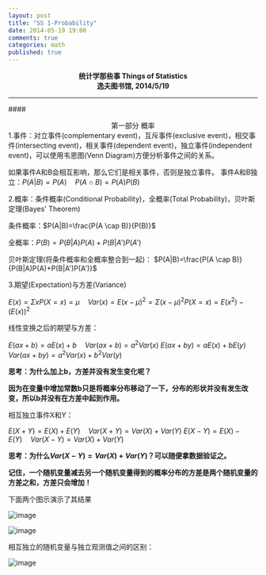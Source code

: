 ```yaml
---
layout: post
title: "SS 1-Probability"
date: 2014-05-19 19:00
comments: true
categories: math
published: true
---
```


**<center>统计学那些事 Things of Statistics</center>**
**<center>逸夫图书馆, 2014/5/19</center>**

----------

####<center>第一部分 概率</center>
1.事件：对立事件(complementary event)，互斥事件(exclusive event)，相交事件(intersecting event)，相关事件(dependent event)，独立事件(independent event)，可以使用韦恩图(Venn Diagram)方便分析事件之间的关系。

如果事件A和B会相互影响，那么它们是相关事件，否则是独立事件。
事件A和B独立：$P(A|B)=P(A) \quad P(A \cap B)=P(A)P(B)$

2.概率：条件概率(Conditional Probability)，全概率(Total Probability)，贝叶斯定理(Bayes' Theorem)

条件概率：$P(A|B)=\frac{P(A \cap B)}{P(B)}$

全概率：$P(B)=P(B|A)P(A)+P(B|A')P(A')$

贝叶斯定理(将条件概率和全概率整合到一起)：
$P(A|B)=\frac{P(A \cap B)}{P(B|A)P(A)+P(B|A')P(A')}$

3.期望(Expectation)与方差(Variance)

$E(x)=\Sigma xP(X=x)=\mu \quad Var(x)=E(x-\mu)^{2}=\Sigma (x-\mu)^2P(X=x)=E(x^{2})-(E(x))^{2}$

线性变换之后的期望与方差：

$E(ax+b)=aE(x)+b \quad Var(ax+b)=a^{2}Var(x)$
$E(ax+by)=aE(x)+bE(y) \quad Var(ax+by)=a^{2}Var(x)+b^{2}Var(y)$

**思考：为什么加上b，方差并没有发生变化呢？**

**因为在变量中增加常数b只是将概率分布移动了一下，分布的形状并没有发生改变，所以b并没有在方差中起到作用。**

相互独立事件X和Y：

$E(X+Y)=E(X)+E(Y) \quad Var(X+Y)=Var(X)+Var(Y)$
$E(X-Y)=E(X)-E(Y) \quad Var(X-Y)=Var(X)+Var(Y)$

**思考：为什么$Var(X-Y)=Var(X)+Var(Y)$？可以随便拿数据验证之。**

**记住，一个随机变量减去另一个随机变量得到的概率分布的方差是两个随机变量的方差之和，方差只会增加！**

下面两个图示演示了其结果

![image](http://hujiaweibujidao.github.io/images/math/varxplusy.png)

![image](http://hujiaweibujidao.github.io/images/math/varxminusy.png)

相互独立的随机变量与独立观测值之间的区别：

![image](http://hujiaweibujidao.github.io/images/math/independentobservation.png)

